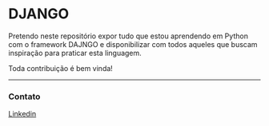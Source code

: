 # DJANGO

Pretendo neste repositório expor tudo que estou aprendendo em Python com o framework DAJNGO e disponibilizar com todos aqueles que buscam inspiração para praticar esta linguagem.

Toda contribuição é bem vinda!

---
### Contato

[Linkedin](https://www.linkedin.com/in/josetorquato)